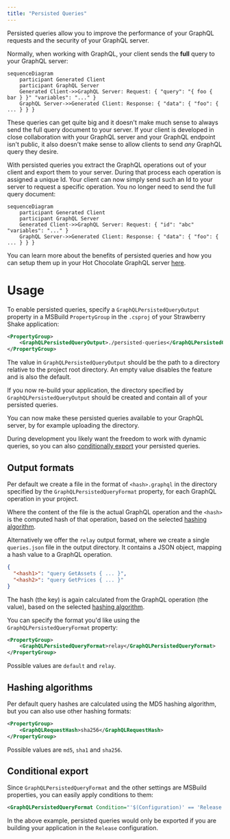 ```yaml
---
title: "Persisted Queries"
---
```


Persisted queries allow you to improve the performance of your GraphQL requests and the security of your GraphQL server.

Normally, when working with GraphQL, your client sends the **full** query to your GraphQL server:

```mermaid
sequenceDiagram
    participant Generated Client
    participant GraphQL Server
    Generated Client->>GraphQL Server: Request: { "query": "{ foo { bar } }" "variables": "..." }
    GraphQL Server->>Generated Client: Response: { "data": { "foo": { ... } } }
```

These queries can get quite big and it doesn't make much sense to always send the full query document to your server. If your client is developed in close collaboration with your GraphQL server and your GraphQL endpoint isn't public, it also doesn't make sense to allow clients to send _any_ GraphQL query they desire.

With persisted queries you extract the GraphQL operations out of your client and export them to your server. During that process each operation is assigned a unique Id. Your client can now simply send such an Id to your server to request a specific operation. You no longer need to send the full query document:

```mermaid
sequenceDiagram
    participant Generated Client
    participant GraphQL Server
    Generated Client->>GraphQL Server: Request: { "id": "abc" "variables": "..." }
    GraphQL Server->>Generated Client: Response: { "data": { "foo": { ... } } }
```

You can learn more about the benefits of persisted queries and how you can setup them up in your Hot Chocolate GraphQL server [here](/docs/hotchocolate/v14/performance/persisted-queries#benefits).

# Usage

To enable persisted queries, specify a `GraphQLPersistedQueryOutput` property in a MSBuild `PropertyGroup` in the `.csproj` of your Strawberry Shake application:

```xml
<PropertyGroup>
    <GraphQLPersistedQueryOutput>./persisted-queries</GraphQLPersistedQueryOutput>
</PropertyGroup>
```

The value in `GraphQLPersistedQueryOutput` should be the path to a directory relative to the project root directory. An empty value disables the feature and is also the default.

If you now re-build your application, the directory specified by `GraphQLPersistedQueryOutput` should be created and contain all of your persisted queries.

You can now make these persisted queries available to your GraphQL server, by for example uploading the directory.

During development you likely want the freedom to work with dynamic queries, so you can also [conditionally export](#conditional-export) your persisted queries.

## Output formats

Per default we create a file in the format of `<hash>.graphql` in the directory specified by the `GraphQLPersistedQueryFormat` property, for each GraphQL operation in your project.

Where the content of the file is the actual GraphQL operation and the `<hash>` is the computed hash of that operation, based on the selected [hashing algorithm](#hashing-algorithms).

Alternatively we offer the `relay` output format, where we create a single `queries.json` file in the output directory. It contains a JSON object, mapping a hash value to a GraphQL operation.

```json
{
  "<hash1>": "query GetAssets { ... }",
  "<hash2>": "query GetPrices { ... }"
}
```

The hash (the key) is again calculated from the GraphQL operation (the value), based on the selected [hashing algorithm](#hashing-algorithms).

You can specify the format you'd like using the `GraphQLPersistedQueryFormat` property:

```xml
<PropertyGroup>
    <GraphQLPersistedQueryFormat>relay</GraphQLPersistedQueryFormat>
</PropertyGroup>
```

Possible values are `default` and `relay`.

## Hashing algorithms

Per default query hashes are calculated using the MD5 hashing algorithm, but you can also use other hashing formats:

```xml
<PropertyGroup>
    <GraphQLRequestHash>sha256</GraphQLRequestHash>
</PropertyGroup>
```

Possible values are `md5`, `sha1` and `sha256`.

## Conditional export

Since `GraphQLPersistedQueryFormat` and the other settings are MSBuild properties, you can easily apply conditions to them:

```xml
<GraphQLPersistedQueryFormat Condition="'$(Configuration)' == 'Release' ">
```

In the above example, persisted queries would only be exported if you are building your application in the `Release` configuration.
